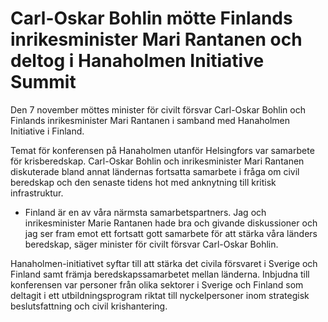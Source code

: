 # Carl-Oskar Bohlin mötte Finlands inrikesminister Mari Rantanen och deltog i Hanaholmen Initiative Summit

Den 7 november möttes minister för civilt försvar Carl-Oskar Bohlin och Finlands inrikesminister Mari Rantanen i samband med Hanaholmen Initiative i Finland.

Temat för konferensen på Hanaholmen utanför Helsingfors var samarbete för krisberedskap. Carl-Oskar Bohlin och inrikesminister Mari Rantanen diskuterade bland annat ländernas fortsatta samarbete i fråga om civil beredskap och den senaste tidens hot med anknytning till kritisk infrastruktur.

- Finland är en av våra närmsta samarbetspartners. Jag och inrikesminister Marie Rantanen hade bra och givande diskussioner och jag ser fram emot ett fortsatt gott samarbete för att stärka våra länders beredskap, säger minister för civilt försvar Carl-Oskar Bohlin.

Hanaholmen-initiativet syftar till att stärka det civila försvaret i Sverige och Finland samt främja beredskapssamarbetet mellan länderna. Inbjudna till konferensen var personer från olika sektorer i Sverige och Finland som deltagit i ett utbildningsprogram riktat till nyckelpersoner inom strategisk beslutsfattning och civil krishantering.
